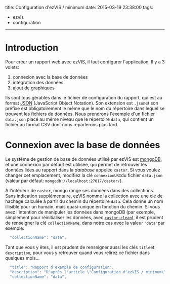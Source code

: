 title: Configuration d'ezVIS / minimum
date: 2015-03-19 23:38:00
tags:
- ezvis
- configuration
---
# Introduction

Pour créer un rapport web avec ezVIS, il faut configurer l'application. Il y a 3 volets:
1. connexion avec la base de données
2. intégration des données
3. ajout de graphiques

Ils sont tous gérables dans le fichier de configuration du rapport, qui est au format [JSON](http://fr.wikipedia.org/wiki/JavaScript_Object_Notation) (JavaScript Object Notation). Son extension est `.json`et son préfixe est obligatoirement le même que le nom du répertoire dans lequel se trouvent les fichiers de données.
Nous prendrons l'exemple d'un fichier `data.json` placé au même niveau que le répertoire `data`, qui contient un fichier au format CSV dont nous reparlerons plus tard.

# Connexion avec la base de données

Le système de gestion de base de données utilisé par ezVIS est [mongoDB](http://mongodb.org), et une connexion par défaut est utilisée, qui permet de retrouver les données liées au rapport dans la *database* appelée `castor`.
Si vous voulez changer cet emplacement, modifiez la clé `connexionURI`du fichier `data.json` (valeur par défaut: `mongodb://localhost:27017/castor/`).

À l'intérieur de `castor`, mongo range ses données dans des collections. Sans indication supplémentaire, ezVIS nomme la collection avec une clé de hachage calculée à partir du chemin du répertoire `data`. Cela donne un nom illisible pour un humain, mais quasi-unique en fonction du chemin.
Si vous avez l'intention de manipuler les données dans mongoDB (par exemple, simplement pour réinitialiser les données, avec [`castor-clean`](https://github.com/castorjs/castor-clean)), il est prudent de renseigner la clé `collectionName`, dans notre cas avec la valeur `"data"`par exemple:

```javascript
  "collectionName": "data",
```

Tant que vous y êtes, il est prudent de renseigner aussi les clés `title`et `description`, pour vous y retrouver quand vous relirez ce fichier dans quelques mois...

```javascript
  "title": "Rapport d'exemple de configuration",
  "description": "D'après l'article \"Configuration d'ezVIS / minimum\"",
  "collectionName": "data",
```
